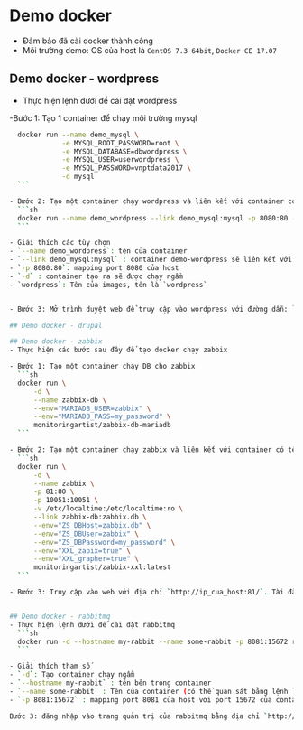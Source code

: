 # Demo docker

- Đảm bảo đã cài docker thành công
- Môi trường demo: OS của host là `CentOS 7.3 64bit`, `Docker CE 17.07`

## Demo docker - wordpress
- Thực hiện lệnh dưới để cài đặt wordpress

-Bước 1: Tạo 1 container để chạy môi trường mysql
  ```sh
	docker run --name demo_mysql \
			   -e MYSQL_ROOT_PASSWORD=root \
			   -e MYSQL_DATABASE=dbwordpress \
			   -e MYSQL_USER=userwordpress \
			   -e MYSQL_PASSWORD=vnptdata2017 \
			   -d mysql
	```

- Bước 2: Tạo một container chạy wordpress và liên kết với container có tên là `demo_mysql`
	```sh
	docker run --name demo_wordpress --link demo_mysql:mysql -p 8080:80 -d wordpress
	```

- Giải thích các tùy chọn
  - `--name demo_wordpress`: tên của container
  - `--link demo_mysql:mysql` : container demo-wordpress sẽ liên kết với container có tên là `demo-mysql` , container `demo-mysql` được tạo ra từ images có tên là `mysql`
  - `-p 8080:80`: mapping port 8080 của host
  - `-d` : container tạo ra sẽ được chạy ngầm
  - `wordpress`: Tên của images, tên là `wordpress`


- Bước 3: Mở trình duyệt web để truy cập vào wordpress với đường dẫn: `http://ip_cua_host:8080/`
  
## Demo docker - drupal

## Demo docker - zabbix
- Thực hiện các bước sau đây để tạo docker chạy zabbix

- Bước 1: Tạo một container chạy DB cho zabbix
	```sh
	docker run \
		-d \
		--name zabbix-db \
		--env="MARIADB_USER=zabbix" \
		--env="MARIADB_PASS=my_password" \
		monitoringartist/zabbix-db-mariadb
	```

- Bước 2: Tạo một container chạy zabbix và liên kết với container có tên là `zabbix-db` vừa tạo ở bên trên
	```sh
	docker run \
		-d \
		--name zabbix \
		-p 81:80 \
		-p 10051:10051 \
		-v /etc/localtime:/etc/localtime:ro \
		--link zabbix-db:zabbix.db \
		--env="ZS_DBHost=zabbix.db" \
		--env="ZS_DBUser=zabbix" \
		--env="ZS_DBPassword=my_password" \
		--env="XXL_zapix=true" \
		--env="XXL_grapher=true" \
		monitoringartist/zabbix-xxl:latest
	```

- Bước 3: Truy cập vào web với địa chỉ `http://ip_cua_host:81/`. Tài đăng nhập bằng tài khoản `Admin` (Lưu ý ký tự A cần được viết hoa) và mật khẩu là `zabbix`. 


## Demo docker - rabbitmq
- Thực hiện lệnh dưới để cài đặt rabbitmq
	```sh
	docker run -d --hostname my-rabbit --name some-rabbit -p 8081:15672 rabbitmq:3-management
	```

- Giải thích tham số
  - `-d`: Tạo container chạy ngầm
  - `--hostname my-rabbit` : tên bên trong container
  - `--name some-rabbit` : Tên của container (có thể quan sát bằng lệnh `docker ps`)
  - `-p 8081:15672` : mapping port 8081 của host với port 15672 của container. Port 15672 là port trang quản trị mặc định của rabbitmq
  
Bước 3: đăng nhập vào trang quản trị của rabbitmq bằng địa chỉ `http://ip_cua_host:8081/`. Tài khoản là `guest`, mật khẩu là `guest`
  